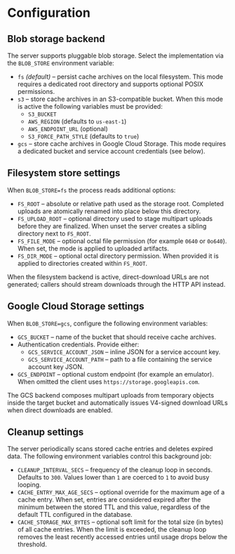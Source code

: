 # Configuration

## Blob storage backend

The server supports pluggable blob storage. Select the implementation via the
`BLOB_STORE` environment variable:

* `fs` *(default)* – persist cache archives on the local filesystem. This mode
  requires a dedicated root directory and supports optional POSIX permissions.
* `s3` – store cache archives in an S3-compatible bucket. When this mode is
  active the following variables must be provided:
  * `S3_BUCKET`
  * `AWS_REGION` (defaults to `us-east-1`)
  * `AWS_ENDPOINT_URL` (optional)
  * `S3_FORCE_PATH_STYLE` (defaults to `true`)
* `gcs` – store cache archives in Google Cloud Storage. This mode requires a
  dedicated bucket and service account credentials (see below).

## Filesystem store settings

When `BLOB_STORE=fs` the process reads additional options:

* `FS_ROOT` – absolute or relative path used as the storage root. Completed
  uploads are atomically renamed into place below this directory.
* `FS_UPLOAD_ROOT` – optional directory used to stage multipart uploads before
  they are finalized. When unset the server creates a sibling directory next to
  `FS_ROOT`.
* `FS_FILE_MODE` – optional octal file permission (for example `0640` or
  `0o640`). When set, the mode is applied to uploaded artifacts.
* `FS_DIR_MODE` – optional octal directory permission. When provided it is
  applied to directories created within `FS_ROOT`.

When the filesystem backend is active, direct-download URLs are not generated;
callers should stream downloads through the HTTP API instead.

## Google Cloud Storage settings

When `BLOB_STORE=gcs`, configure the following environment variables:

* `GCS_BUCKET` – name of the bucket that should receive cache archives.
* Authentication credentials. Provide either:
  * `GCS_SERVICE_ACCOUNT_JSON` – inline JSON for a service account key.
  * `GCS_SERVICE_ACCOUNT_PATH` – path to a file containing the service account
    key JSON.
* `GCS_ENDPOINT` – optional custom endpoint (for example an emulator). When
  omitted the client uses `https://storage.googleapis.com`.

The GCS backend composes multipart uploads from temporary objects inside the
target bucket and automatically issues V4-signed download URLs when direct
downloads are enabled.

## Cleanup settings

The server periodically scans stored cache entries and deletes expired data. The
following environment variables control this background job:

* `CLEANUP_INTERVAL_SECS` – frequency of the cleanup loop in seconds. Defaults
  to `300`. Values lower than `1` are coerced to `1` to avoid busy looping.
* `CACHE_ENTRY_MAX_AGE_SECS` – optional override for the maximum age of a cache
  entry. When set, entries are considered expired after the minimum between the
  stored TTL and this value, regardless of the default TTL configured in the
  database.
* `CACHE_STORAGE_MAX_BYTES` – optional soft limit for the total size (in bytes)
  of all cache entries. When the limit is exceeded, the cleanup loop removes the
  least recently accessed entries until usage drops below the threshold.
